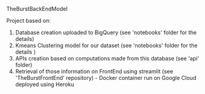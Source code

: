 TheBurstBackEndModel

Project based on: 
1. Database creation uploaded to BigQuery (see 'notebooks' folder for the details)
2. Kmeans Clustering model for our dataset (see 'notebooks' folder for the details )
2. APIs creation based on computations made from this database (see 'api' folder)
3. Retrieval of those information on FrontEnd using streamlit (see 'TheBurstFrontEnd' repository) - Docker container run on Google Cloud deployed using Heroku
